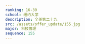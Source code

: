 ```yaml
---
ranking: 16-30
school: 纽约大学
description: 全美第二十九
src: /assets/offer_update/155.jpg
major: 科技管理
sequence: 155
---
```

